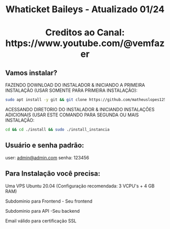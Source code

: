 <h1 align="center">Whaticket Baileys - Atualizado 01/24</h1>

<h1 align="center">Creditos ao Canal: https://www.youtube.com/@vemfazer</h1>


## Vamos instalar?

FAZENDO DOWNLOAD DO INSTALADOR & INICIANDO A PRIMEIRA INSTALAÇÃO (USAR SOMENTE PARA PRIMEIRA INSTALAÇÃO):

```bash
sudo apt install -y git && git clone https://github.com/matheuslopes125/install-24 install && sudo chmod -R 777 ./install && cd ./install && sudo ./install_primaria
```

ACESSANDO DIRETORIO DO INSTALADOR & INICIANDO INSTALAÇÕES ADICIONAIS (USAR ESTE COMANDO PARA SEGUNDA OU MAIS INSTALAÇÃO:
```bash
cd && cd ./install && sudo ./install_instancia
```

## Usuário e senha padrão:

user: admin@admin.com
senha: 123456

## Para Instalação você precisa:

Uma VPS Ubuntu 20.04 (Configuração recomendada: 3 VCPU's + 4 GB RAM)

Subdominio para Frontend - Seu frontend

Subdominio para API -Seu backend

Email válido para certificação SSL




